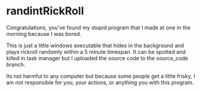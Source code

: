# randintRickRoll

Congratulations, you've found my stupid program that I made at one in the morning because I was bored. 

This is just a little windows executable that hides in the background and plays rickroll randomly within a 5 minute timespan. It can be spotted and killed in task manager but I uploaded the source code to the source_code branch.

Its not harmful to any computer but because some people get a little frisky, I am not responsible for you, your actions, or anything you
with this program.
